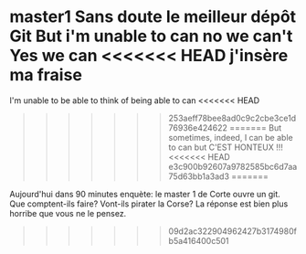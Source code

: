 master1
Sans doute le meilleur dépôt Git 
But i'm unable to can
no we can't
Yes we can
<<<<<<< HEAD
j'insère ma fraise
=======
I'm unable to be able to think of being able to can
<<<<<<< HEAD
>>>>>>> 253aeff78bee8ad0c9c2cbe3ce1d76936e424622
=======
But sometimes, indeed, I can be able to can
but C'EST HONTEUX !!!
<<<<<<< HEAD
>>>>>>> e3c900b92607a9782585bc6d7aa75d63bb1a3ad3
=======

Aujourd'hui dans 90 minutes enquète: le master 1 de Corte ouvre un git. Que comptent-ils faire? Vont-ils pirater la Corse? La réponse est bien plus horribe que vous ne le pensez.
>>>>>>> 09d2ac322904962427b3174980fb5a416400c501
